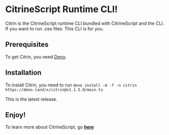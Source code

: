 # CitrineScript Runtime CLI!

Citrin is the CitrineScript runtime CLI bundled with CitrineScript and the CLI. If you want to run .ces files. This CLI is for you.

## Prerequisites

To get Citrin, you need [Deno](https://deno.land/).

## Installation

To install Citrin, you need to run ``deno install -A -f -n citrin https://deno.land/x/citrin@v1.1.5.0/main.ts``

This is the latest release.

## Enjoy!

To learn more about CitrineScript, go **[here](https://citrine.geodax.ca/)**